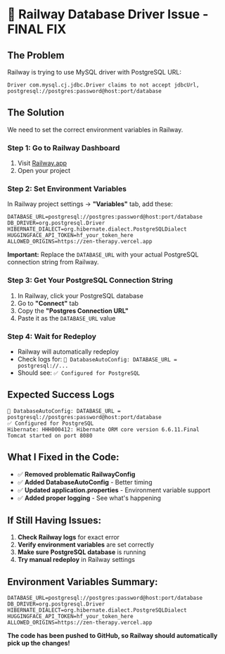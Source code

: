 # 🚨 **Railway Database Driver Issue - FINAL FIX**

## **The Problem**
Railway is trying to use MySQL driver with PostgreSQL URL:
```
Driver com.mysql.cj.jdbc.Driver claims to not accept jdbcUrl, postgresql://postgres:password@host:port/database
```

## **The Solution**
We need to set the correct environment variables in Railway.

### **Step 1: Go to Railway Dashboard**
1. Visit [Railway.app](https://railway.app)
2. Open your project

### **Step 2: Set Environment Variables**
In Railway project settings → **"Variables"** tab, add these:

```
DATABASE_URL=postgresql://postgres:password@host:port/database
DB_DRIVER=org.postgresql.Driver
HIBERNATE_DIALECT=org.hibernate.dialect.PostgreSQLDialect
HUGGINGFACE_API_TOKEN=hf_your_token_here
ALLOWED_ORIGINS=https://zen-therapy.vercel.app
```

**Important:** Replace the `DATABASE_URL` with your actual PostgreSQL connection string from Railway.

### **Step 3: Get Your PostgreSQL Connection String**
1. In Railway, click your PostgreSQL database
2. Go to **"Connect"** tab
3. Copy the **"Postgres Connection URL"**
4. Paste it as the `DATABASE_URL` value

### **Step 4: Wait for Redeploy**
- Railway will automatically redeploy
- Check logs for: `🔧 DatabaseAutoConfig: DATABASE_URL = postgresql://...`
- Should see: `✅ Configured for PostgreSQL`

## **Expected Success Logs**
```
🔧 DatabaseAutoConfig: DATABASE_URL = postgresql://postgres:password@host:port/database
✅ Configured for PostgreSQL
Hibernate: HHH000412: Hibernate ORM core version 6.6.11.Final
Tomcat started on port 8080
```

## **What I Fixed in the Code:**
- ✅ **Removed problematic RailwayConfig**
- ✅ **Added DatabaseAutoConfig** - Better timing
- ✅ **Updated application.properties** - Environment variable support
- ✅ **Added proper logging** - See what's happening

## **If Still Having Issues:**
1. **Check Railway logs** for exact error
2. **Verify environment variables** are set correctly
3. **Make sure PostgreSQL database** is running
4. **Try manual redeploy** in Railway settings

## **Environment Variables Summary:**
```
DATABASE_URL=postgresql://postgres:password@host:port/database
DB_DRIVER=org.postgresql.Driver
HIBERNATE_DIALECT=org.hibernate.dialect.PostgreSQLDialect
HUGGINGFACE_API_TOKEN=hf_your_token_here
ALLOWED_ORIGINS=https://zen-therapy.vercel.app
```

**The code has been pushed to GitHub, so Railway should automatically pick up the changes!** 